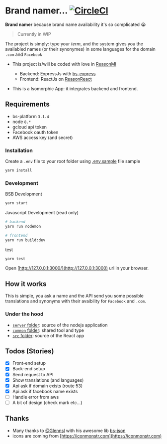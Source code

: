 # Brand namer... [![CircleCI](https://circleci.com/gh/remithomas/brand-namer.svg?style=svg)](https://circleci.com/gh/remithomas/brand-namer)

**Brand namer** because brand name availability it's so complicated 😭

> Currently in WIP

The project is simply: type your _term_, and the system gives you the availabled names (or their synonymes) in some languages for the domain `.com` and `Facebook`

- This project is/will be coded with love in [ReasonMl](http://reasonml.github.io/)
  - Backend: ExpressJs with [bs-express](https://github.com/reasonml-community/bs-express)
  - Frontend: ReactJs on [ReasonReact](https://reasonml.github.io/reason-react/)

- This is a Isomorphic App: it integrates backend and frontend.

## Requirements

* bs-platform `3.1.4`
* node `8.*`
* gcloud api token
* Facebook oauth token
* AWS access key (and secret)

### Installation

Create a `.env` file to your root folder using [.env.sample](./.env.sample) file sample

```bash
yarn install
```

### Development

BSB Development
```bash
yarn start
```

Javascript Development (read only)
```bash
# backend
yarn run nodemon

# frontend
yarn run build:dev
```

test
```bash
yarn test
```

Open [http://127.0.0.1:3000/](http://127.0.0.1:3000) url in your browser.

## How it works

This is simple, you ask a name and the API send you some possible translations and synonyms with their avaibility for `Facebook` and `.com`.

### Under the hood

- [`server` folder](./server/): source of the nodejs application
- [`common` folder](./common): shared tool and type
- [`src` folder](./src/): source of the React app

## Todos (Stories)

- [X] Front-end setup
- [X] Back-end setup
- [X] Send request to API
- [X] Show translations (and languages)
- [X] Api ask if domain exists (route 53)
- [X] Api ask if facebook name exists
- [ ] Handle error from aws
- [ ] A bit of design (check mark etc...)

## Thanks

* Many thanks to [@Glennsl](https://github.com/glennsl) with his awesome lib [bs-json](https://github.com/glennsl/bs-json)
* icons are coming from [https://iconmonstr.com](https://iconmonstr.com)
